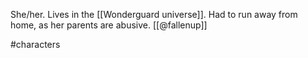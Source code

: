 She/her. Lives in the [[Wonderguard universe]]. Had to run away from home, as her parents are abusive. [[@fallenup]]

#characters 